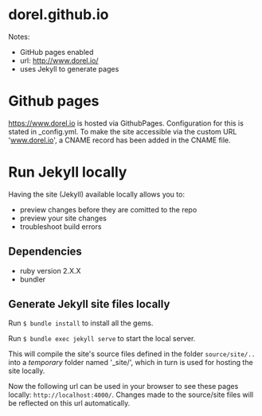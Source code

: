 # dorel.github.io

Notes: 
- GitHub pages enabled
- url: http://www.dorel.io/
- uses Jekyll to generate pages

# Github pages

https://www.dorel.io is hosted via GithubPages. Configuration for this is stated in _config.yml. To make the site accessible via the custom URL 'www.dorel.io', a CNAME record has been added in the CNAME file.

# Run Jekyll locally

Having the site (Jekyll) available locally allows you to:
- preview changes before they are comitted to the repo
- preview your site changes
- troubleshoot build errors

## Dependencies

- ruby version 2.X.X
- bundler

## Generate Jekyll site files locally

Run `$ bundle install` to install all the gems.

Run `$ bundle exec jekyll serve` to start the local server.

This will compile the site's source files defined in the folder `source/site/..` into a *temporary* folder named '_site/', which in turn is used for hosting the site locally. 

Now the following url can be used in your browser to see these pages locally: `http://localhost:4000/`. Changes made to the source/site files will be reflected on this url automatically.
